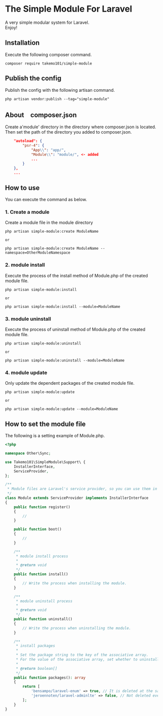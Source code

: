 # The Simple Module For Laravel

A very simple modular system for Laravel.  
Enjoy!  

## Installation
Execute the following composer command.

```
composer require takemo101/simple-module
```

## Publish the config
Publish the config with the following artisan command.
```
php artisan vendor:publish --tag="simple-module"
```

## About　composer.json
Create a'module' directory in the directory where composer.json is located.  
Then set the path of the directory you added to composer.json.  
```json
    "autoload": {
        "psr-4": {
            "App\\": "app/",
            "Module\\": "module/", <- added
            ...
        }
    },
    ...
```

## How to use
You can execute the command as below.

### 1. Create a module
Create a module file in the module directory
```
php artisan simple-module:create ModuleName

or

php artisan simple-module:create ModuleName --namespace=OtherModuleNamespace
```

### 2. module install
Execute the process of the install method of Module.php of the created module file.
```
php artisan simple-module:install

or

php artisan simple-module:install --module=ModuleName
```

### 3. module uninstall
Execute the process of uninstall method of Module.php of the created module file.
```
php artisan simple-module:uninstall

or

php artisan simple-module:uninstall --module=ModuleName
```

### 4. module update
Only update the dependent packages of the created module file.
```
php artisan simple-module:update

or

php artisan simple-module:update --module=ModuleName
```

## How to set the module file
The following is a setting example of Module.php.
```php
<?php

namespace Other\Sync;

use Takemo101\SimpleModule\Support\ {
    InstallerInterface,
    ServiceProvider,
};

/**
 * Module files are Laravel's service provider, so you can use them in the same way.
 */
class Module extends ServiceProvider implements InstallerInterface
{
    public function register()
    {
        //
    }

    public function boot()
    {
        //
    }

    /**
     * module install process
     *
     * @return void
     */
    public function install()
    {
        // Write the process when installing the module.
    }

    /**
     * module uninstall process
     *
     * @return void
     */
    public function uninstall()
    {
        // Write the process when uninstalling the module.
    }

    /**
     * install packages
     *
     * Set the package string to the key of the associative array.
     * For the value of the associative array, set whether to uninstall or not with boolean type.
     *
     * @return boolean[]
     */
    public function packages(): array
    {
        return [
            'bensampo/laravel-enum' => true, // It is deleted at the same time as uninstalling
            'jeroennoten/laravel-adminlte' => false, // Not deleted even if uninstalled
        ];
    }
}
```
